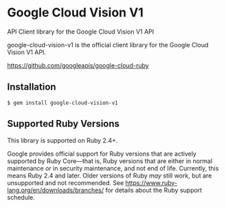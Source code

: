 # Google Cloud Vision V1

API Client library for the Google Cloud Vision V1 API

google-cloud-vision-v1 is the official client library for the Google Cloud Vision V1 API.

https://github.com/googleapis/google-cloud-ruby

## Installation

```
$ gem install google-cloud-vision-v1
```

## Supported Ruby Versions

This library is supported on Ruby 2.4+.

Google provides official support for Ruby versions that are actively supported
by Ruby Core—that is, Ruby versions that are either in normal maintenance or
in security maintenance, and not end of life. Currently, this means Ruby 2.4
and later. Older versions of Ruby _may_ still work, but are unsupported and not
recommended. See https://www.ruby-lang.org/en/downloads/branches/ for details
about the Ruby support schedule.
